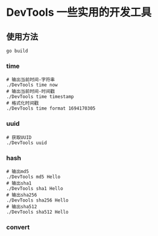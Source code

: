 # DevTools 一些实用的开发工具

## 使用方法

```shell
go build
```

### time

```shell
# 输出当前时间-字符串
./DevTools time now
# 输出当前时间-时间戳
./DevTools time timestamp
# 格式化时间戳
./DevTools time format 1694170305
```

### uuid

```shell
# 获取UUID
./DevTools uuid
```

### hash

```shell
# 输出md5
./DevTools md5 Hello
# 输出sha1
./DevTools sha1 Hello
# 输出sha256
./DevTools sha256 Hello
# 输出sha512
./DevTools sha512 Hello
```

### convert
```shell

```
